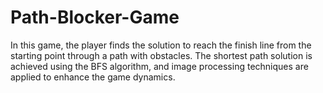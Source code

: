 # Path-Blocker-Game
 In this game, the player finds the solution to reach the finish line  from the starting point through a path with obstacles. The shortest path solution is achieved using the BFS  algorithm, and image processing techniques are applied to enhance the game dynamics.
